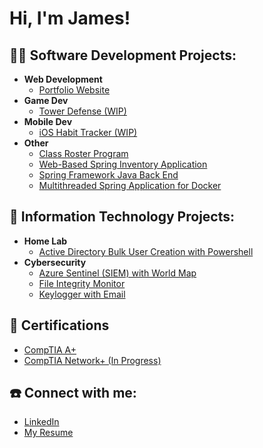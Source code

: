 <h1>Hi, I'm James!</h1>

<h2> 👨‍💻 Software Development Projects:</h2>

- <b>Web Development</b>
  - [Portfolio Website](https://github.com/jsmccaffrey/Personal-Website)
- <b>Game Dev</b>
  - [Tower Defense (WIP)](https://github.com/jsmccaffrey)
- <b>Mobile Dev</b>
  - [iOS Habit Tracker (WIP)](https://github.com/jsmccaffrey)
- <b>Other</b>
  - [Class Roster Program](https://github.com/jsmccaffrey/Class-Roster)
  - [Web-Based Spring Inventory Application](https://github.com/jsmccaffrey/Inventory-Application)
  - [Spring Framework Java Back End](https://github.com/jsmccaffrey/Spring-Backend)
  - [Multithreaded Spring Application for Docker](https://github.com/jsmccaffrey/Multithreaded-App-for-Docker)


<h2> 💾 Information Technology Projects:</h2>

- <b>Home Lab</b>
  - [Active Directory Bulk User Creation with Powershell](https://github.com/jsmccaffrey/Active-Directory)
- <b>Cybersecurity</b>
  - [Azure Sentinel (SIEM) with World Map](https://github.com/jsmccaffrey/Azure-Sentinel)
  - [File Integrity Monitor](https://github.com/jsmccaffrey/File-Integrity-Monitor)
  - [Keylogger with Email](https://github.com/jsmccaffrey/Keylogger-With-Email)

<h2> 📃 Certifications</h2>

- [CompTIA A+](https://www.comptia.org/certifications/a)
- [CompTIA Network+ (In Progress)](https://www.comptia.org/certifications/network)

<h2> ☎️ Connect with me:</h2>

- [LinkedIn](https://www.linkedin.com/in/jsmccaffrey/)  
- [My Resume](https://github.com/jsmccaffrey/Resume)


<!--
**jsmccaffrey/jsmccaffrey** is a ✨ _special_ ✨ repository because its `README.md` (this file) appears on your GitHub profile.

Here are some ideas to get you started:

- 🔭 I’m currently working on ...
- 🌱 I’m currently learning ...
- 👯 I’m looking to collaborate on ...
- 🤔 I’m looking for help with ...
- 💬 Ask me about ...
- 📫 How to reach me: ...
- 😄 Pronouns: ...
- ⚡ Fun fact: ...
-->
